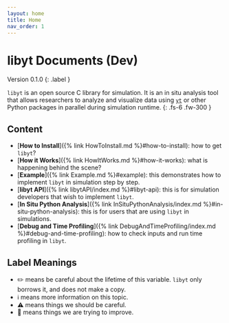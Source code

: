 ```yaml
---
layout: home
title: Home
nav_order: 1
---
```


# libyt Documents (Dev)
Version 0.1.0
{: .label }

`libyt` is an open source C library for simulation. 
It is an in situ analysis tool that allows researchers to analyze and visualize data using [`yt`](https://yt-project.org/) or other Python packages in parallel during simulation runtime.
{: .fs-6 .fw-300 }


## Content
- [**How to Install**]({% link HowToInstall.md %}#how-to-install): how to get `libyt`?
- [**How it Works**]({% link HowItWorks.md %}#how-it-works): what is happening behind the scene?
- [**Example**]({% link Example.md %}#example): this demonstrates how to implement `libyt` in simulation step by step.
- [**libyt API**]({% link libytAPI/index.md %}#libyt-api): this is for simulation developers that wish to implement `libyt`.
- [**In Situ Python Analysis**]({% link InSituPythonAnalysis/index.md %}#in-situ-python-analysis): this is for users that are using `libyt` in simulations.
- [**Debug and Time Profiling**]({% link DebugAndTimeProfiling/index.md %}#debug-and-time-profiling): how to check inputs and run time profiling in `libyt`.

## Label Meanings

- :pencil2: means be careful about the lifetime of this variable. `libyt` only borrows it, and does not make a copy.
- :information_source: means more information on this topic.
- :warning: means things we should be careful.
- :lizard: means things we are trying to improve.